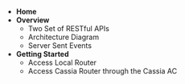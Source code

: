 * __Home__
* __Overview__
   * Two Set of RESTful APIs
   * Architecture Diagram
   * Server Sent Events
* __Getting Started__
   * Access Local Router
   * Access Cassia Router through the Cassia AC